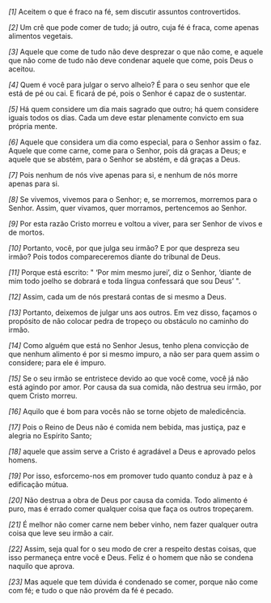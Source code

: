 *[1]* Aceitem o que é fraco na fé, sem discutir assuntos controvertidos.

*[2]* Um crê que pode comer de tudo; já outro, cuja fé é fraca, come apenas alimentos vegetais.

*[3]* Aquele que come de tudo não deve desprezar o que não come, e aquele que não come de tudo não deve condenar aquele que come, pois Deus o aceitou.

*[4]* Quem é você para julgar o servo alheio? É para o seu senhor que ele está de pé ou cai. E ficará de pé, pois o Senhor é capaz de o sustentar.

*[5]* Há quem considere um dia mais sagrado que outro; há quem considere iguais todos os dias. Cada um deve estar plenamente convicto em sua própria mente.

*[6]* Aquele que considera um dia como especial, para o Senhor assim o faz. Aquele que come carne, come para o Senhor, pois dá graças a Deus; e aquele que se abstém, para o Senhor se abstém, e dá graças a Deus.

*[7]* Pois nenhum de nós vive apenas para si, e nenhum de nós morre apenas para si.

*[8]* Se vivemos, vivemos para o Senhor; e, se morremos, morremos para o Senhor. Assim, quer vivamos, quer morramos, pertencemos ao Senhor.

*[9]* Por esta razão Cristo morreu e voltou a viver, para ser Senhor de vivos e de mortos.

*[10]* Portanto, você, por que julga seu irmão? E por que despreza seu irmão? Pois todos compareceremos diante do tribunal de Deus.

*[11]* Porque está escrito: " ‘Por mim mesmo jurei’, diz o Senhor, ‘diante de mim todo joelho se dobrará e toda língua confessará que sou Deus’ ".

*[12]* Assim, cada um de nós prestará contas de si mesmo a Deus.

*[13]* Portanto, deixemos de julgar uns aos outros. Em vez disso, façamos o propósito de não colocar pedra de tropeço ou obstáculo no caminho do irmão.

*[14]* Como alguém que está no Senhor Jesus, tenho plena convicção de que nenhum alimento é por si mesmo impuro, a não ser para quem assim o considere; para ele é impuro.

*[15]* Se o seu irmão se entristece devido ao que você come, você já não está agindo por amor. Por causa da sua comida, não destrua seu irmão, por quem Cristo morreu.

*[16]* Aquilo que é bom para vocês não se torne objeto de maledicência.

*[17]* Pois o Reino de Deus não é comida nem bebida, mas justiça, paz e alegria no Espírito Santo;

*[18]* aquele que assim serve a Cristo é agradável a Deus e aprovado pelos homens.

*[19]* Por isso, esforcemo-nos em promover tudo quanto conduz à paz e à edificação mútua.

*[20]* Não destrua a obra de Deus por causa da comida. Todo alimento é puro, mas é errado comer qualquer coisa que faça os outros tropeçarem.

*[21]* É melhor não comer carne nem beber vinho, nem fazer qualquer outra coisa que leve seu irmão a cair.

*[22]* Assim, seja qual for o seu modo de crer a respeito destas coisas, que isso permaneça entre você e Deus. Feliz é o homem que não se condena naquilo que aprova.

*[23]* Mas aquele que tem dúvida é condenado se comer, porque não come com fé; e tudo o que não provém da fé é pecado.

